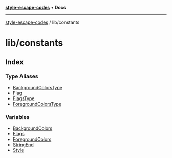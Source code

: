 [**style-escape-codes**](../../README.md) • **Docs**

***

[style-escape-codes](../../modules.md) / lib/constants

# lib/constants

## Index

### Type Aliases

- [BackgroundColorsType](type-aliases/BackgroundColorsType.md)
- [Flag](type-aliases/Flag.md)
- [FlagsType](type-aliases/FlagsType.md)
- [ForegroundColorsType](type-aliases/ForegroundColorsType.md)

### Variables

- [BackgroundColors](variables/BackgroundColors.md)
- [Flags](variables/Flags.md)
- [ForegroundColors](variables/ForegroundColors.md)
- [StringEnd](variables/StringEnd.md)
- [Style](variables/Style.md)
